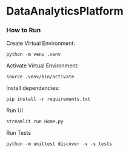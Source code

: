 # DataAnalyticsPlatform

### How to Run

Create Virtual Environment:

```
python -m venv .venv
```

Activate Virtual Environment:

```
source .venv/bin/activate
```

Install dependencies:

```
pip install -r requirements.txt
```

Run UI

```
streamlit run Home.py
```

Run Tests

```
python -m unittest discover -v -s tests
```
